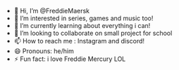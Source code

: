 - 👋 Hi, I’m @FreddieMaersk
- 👀 I’m interested in series, games and music too!
- 🌱 I’m currently learning about everything i can!
- 💞️ I’m looking to collaborate on small project for school
- 📫 How to reach me : Instagram and discord!
- 😄 Pronouns: he/him
- ⚡ Fun fact: i love Freddie Mercury LOL

<!---
FreddieMaersk/FreddieMaersk is a ✨ special ✨ repository because its `README.md` (this file) appears on your GitHub profile.
You can click the Preview link to take a look at your changes.
--->
